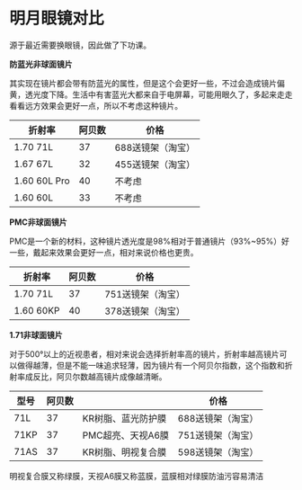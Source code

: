 # 明月眼镜对比


源于最近需要换眼镜，因此做了下功课。

**防蓝光非球面镜片**

其实现在镜片都会带有防蓝光的属性，但是这个会更好一些，不过会造成镜片偏黄，透光度下降。生活中有害蓝光大都来自于电屏幕，可能用眼久了，多起来走走看看远方效果会更好一点，所以不考虑这种镜片。

折射率 | 阿贝数 | 价格
---|--- | ---
1.70 71L| 37 | 688送镜架（淘宝）
1.67 67L | 32 | 455送镜架（淘宝）
1.60 60L Pro | 40 | 不考虑
1.60 60L | 33 | 不考虑

**PMC非球面镜片**

PMC是一个新的材料，这种镜片透光度是98%相对于普通镜片（93%~95%）好一些，戴起来效果会更好一点，相对来说价格也更贵。

折射率 | 阿贝数 | 价格
---|--- | ---
1.70 71L| 37 | 751送镜架（淘宝）
1.60 60KP | 40 | 378送镜架（淘宝）

**1.71非球面镜片**

对于500°以上的近视患者，相对来说会选择折射率高的镜片，折射率越高镜片可以做得越薄，但是不能一味追求轻薄，因为镜片有一个阿贝尔指数，这个指数和折射率成反比，阿贝尔数越高镜片成像越清晰。

型号| 阿贝数 || 价格
---|--- | --- |---
71L| 37 | KR树脂、蓝光防护膜 |688送镜架（淘宝）
71KP | 37 | PMC超亮、天视A6膜 |751送镜架（淘宝）
71AS | 37 | KR树脂、明视复合膜 | 598送镜架（淘宝）

明视复合膜又称绿膜，天视A6膜又称蓝膜，蓝膜相对绿膜防油污容易清洁
